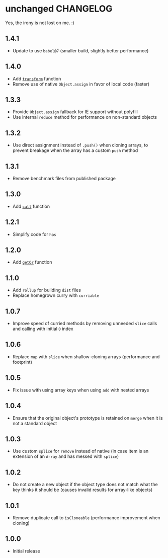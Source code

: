 # unchanged CHANGELOG

Yes, the irony is not lost on me. :)

## 1.4.1

- Update to use `babel@7` (smaller build, slightly better performance)

## 1.4.0

- Add [`transform`](README.md#transform) function
- Remove use of native `Object.assign` in favor of local code (faster)

## 1.3.3

- Provide `Object.assign` fallback for IE support without polyfill
- Use internal `reduce` method for performance on non-standard objects

## 1.3.2

- Use direct assignment instead of `.push()` when cloning arrays, to prevent breakage when the array has a custom `push` method

## 1.3.1

- Remove benchmark files from published package

## 1.3.0

- Add [`call`](README.md#call) function

## 1.2.1

- Simplify code for `has`

## 1.2.0

- Add [`getOr`](README.md#getor) function

## 1.1.0

- Add `rollup` for building `dist` files
- Replace homegrown curry with `curriable`

## 1.0.7

- Improve speed of curried methods by removing unneeded `slice` calls and calling with initial `0` index

## 1.0.6

- Replace `map` with `slice` when shallow-cloning arrays (performance and footprint)

## 1.0.5

- Fix issue with using array keys when using `add` with nested arrays

## 1.0.4

- Ensure that the original object's prototype is retained on `merge` when it is not a standard object

## 1.0.3

- Use custom `splice` for `remove` instead of native (in case item is an extension of an `Array` and has messed with `splice`)

## 1.0.2

- Do not create a new object if the object type does not match what the key thinks it should be (causes invalid results for array-like objects)

## 1.0.1

- Remove duplicate call to `isCloneable` (performance improvement when cloning)

## 1.0.0

- Initial release
